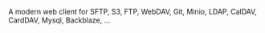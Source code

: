 A modern web client for SFTP, S3, FTP, WebDAV, Git, Minio, LDAP, CalDAV, CardDAV, Mysql, Backblaze, ...
